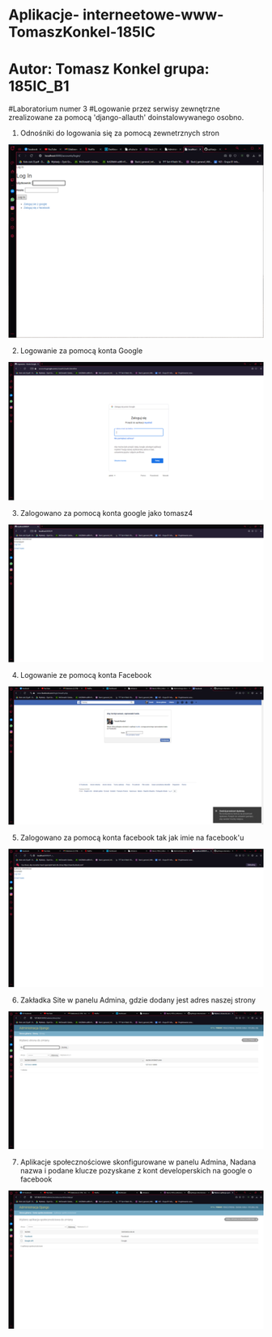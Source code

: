 # Aplikacje- interneetowe-www-TomaszKonkel-185IC
# Autor: Tomasz Konkel grupa: 185IC_B1


#Laboratorium numer 3
#Logowanie przez serwisy zewnętrzne zrealizowane za pomocą 'django-allauth' doinstalowywanego osobno.

1. Odnośniki do logowania się za pomocą zewnetrznych stron 

![alt text](https://github.com/TomaszKonkel/aplikacje-internetowe-TomaszKonkel-185ic/blob/master/Labki3/Zdjecia_lab3/1.PNG)	

2. Logowanie za pomocą konta Google

![alt text](https://github.com/TomaszKonkel/aplikacje-internetowe-TomaszKonkel-185ic/blob/master/Labki3/Zdjecia_lab3/2.PNG)	

3. Zalogowano za pomocą konta google jako tomasz4

![alt text](https://github.com/TomaszKonkel/aplikacje-internetowe-TomaszKonkel-185ic/blob/master/Labki3/Zdjecia_lab3/3.PNG)	

4. Logowanie ze pomocą konta Facebook

![alt text](https://github.com/TomaszKonkel/aplikacje-internetowe-TomaszKonkel-185ic/blob/master/Labki3/Zdjecia_lab3/4.PNG)	

5. Zalogowano za pomocą konta facebook tak jak imie na facebook'u

![alt text](https://github.com/TomaszKonkel/aplikacje-internetowe-TomaszKonkel-185ic/blob/master/Labki3/Zdjecia_lab3/5.PNG)	

6. Zakładka Site w panelu Admina, gdzie dodany jest adres naszej strony

![alt text](https://github.com/TomaszKonkel/aplikacje-internetowe-TomaszKonkel-185ic/blob/master/Labki3/Zdjecia_lab3/6.PNG)

7. Aplikacje społecznościowe skonfigurowane w panelu Admina, Nadana nazwa i podane klucze pozyskane z kont developerskich na google o facebook

![alt text](https://github.com/TomaszKonkel/aplikacje-internetowe-TomaszKonkel-185ic/blob/master/Labki3/Zdjecia_lab3/7.PNG)




					

